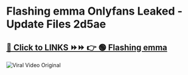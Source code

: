 
 # Flashing emma Onlyfans Leaked - Update Files 2d5ae

## <h2><a href="https://clipsfans.com/Flashing_emma&ref=git">🔗 Click to LINKS ⏩⏩ 👉 🟢 Flashing emma </a></h2>

<a href="https://clipsfans.com/Flashing_emma&ref=git" rel="nofollow" data-target="animated-image.originalLink"><img src="https://i.ibb.co.com/xMMVF88/686577567.gif" alt="Viral Video Original" style="max-width: 100%; display: inline-block;" data-target="animated-image.originalImage"></a>


